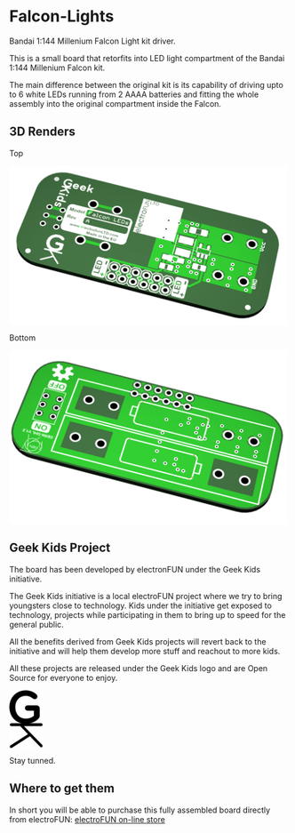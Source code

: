 # Falcon-Lights
Bandai 1:144 Millenium Falcon Light kit driver. 

This is a small board that retorfits into LED light compartment of the Bandai 1:144 Millenium Falcon kit.

The main difference between the original kit is its capability of driving upto to 6 white LEDs running from 2 AAAA batteries and fitting the whole assembly into the original compartment inside the Falcon.

## 3D Renders
Top

<img align="top" width=500 src="Artwork/Falcon%20Lights%20Top.png" />

Bottom

<img align="top" width=500 src="Artwork/Falcon%20Lights%20Bottom.png" />

## Geek Kids Project
The board has been developed by electronFUN under the Geek Kids initiative. 

The Geek Kids initiative is a local electroFUN project where we try to bring youngsters close to technology. Kids under the initiative get exposed to technology, projects while participating in them to bring up to speed for the general public. 

All the benefits derived from Geek Kids projects will revert back to the initiative and will help them develop more stuff and reachout to more kids.

All these projects are released under the Geek Kids logo and are Open Source for everyone to enjoy. 

<img align="top" width=60 src="Artwork/GK.jpg" />

Stay tunned.

## Where to get them
In short you will be able to purchase this fully assembled board directly from electroFUN: [electroFUN on-line store](http://www.electrofunltd.com/p/buy.html "Store")



